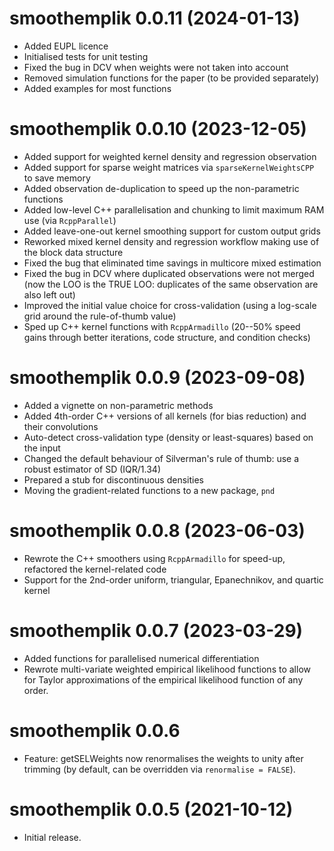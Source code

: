 # smoothemplik 0.0.11 (2024-01-13)

- Added EUPL licence
- Initialised tests for unit testing
- Fixed the bug in DCV when weights were not taken into account
- Removed simulation functions for the paper (to be provided separately)
- Added examples for most functions

# smoothemplik 0.0.10 (2023-12-05)

- Added support for weighted kernel density and regression observation
- Added support for sparse weight matrices via `sparseKernelWeightsCPP` to save memory
- Added observation de-duplication to speed up the non-parametric functions
- Added low-level C++ parallelisation and chunking to limit maximum RAM use (via `RcppParallel`)
- Added leave-one-out kernel smoothing support for custom output grids
- Reworked mixed kernel density and regression workflow making use of the block data structure
- Fixed the bug that eliminated time savings in multicore mixed estimation
- Fixed the bug in DCV where duplicated observations were not merged (now the LOO is the TRUE LOO: duplicates of the same observation are also left out)
- Improved the initial value choice for cross-validation (using a log-scale grid around the rule-of-thumb value)
- Sped up C++ kernel functions with `RcppArmadillo` (20--50% speed gains through better iterations, code structure, and condition checks)

# smoothemplik 0.0.9 (2023-09-08)

- Added a vignette on non-parametric methods
- Added 4th-order C++ versions of all kernels (for bias reduction) and their convolutions
- Auto-detect cross-validation type (density or least-squares) based on the input
- Changed the default behaviour of Silverman's rule of thumb: use a robust estimator of SD (IQR/1.34)
- Prepared a stub for discontinuous densities
- Moving the gradient-related functions to a new package, `pnd`

# smoothemplik 0.0.8 (2023-06-03)

- Rewrote the C++ smoothers using `RcppArmadillo` for speed-up, refactored the kernel-related code
- Support for the 2nd-order uniform, triangular, Epanechnikov, and quartic kernel

# smoothemplik 0.0.7 (2023-03-29)

- Added functions for parallelised numerical differentiation
- Rewrote multi-variate weighted empirical likelihood functions to allow for Taylor approximations of the empirical likelihood function of any order.

# smoothemplik 0.0.6

- Feature: getSELWeights now renormalises the weights to unity after trimming (by default, can be overridden via `renormalise = FALSE`).

# smoothemplik 0.0.5 (2021-10-12)

- Initial release.

